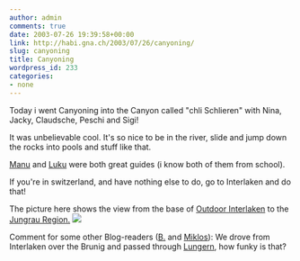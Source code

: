 ```yaml
---
author: admin
comments: true
date: 2003-07-26 19:39:58+00:00
link: http://habi.gna.ch/2003/07/26/canyoning/
slug: canyoning
title: Canyoning
wordpress_id: 233
categories:
- none
---
```


Today i went Canyoning into the Canyon called "chli Schlieren" with Nina, Jacky, Claudsche, Peschi and Sigi!  

It was unbelievable cool. It's so nice to be in the river, slide and jump down the rocks into pools and stuff like that.



[Manu](http://www.outdoor-interlaken.ch/outDoor/index.asp?categoryId=36&activityId=75&activityDetailId=133&openMenu=0&region=) and [Luku](http://www.outdoor-interlaken.ch/outDoor/index.asp?categoryId=36&activityId=75&activityDetailId=135&openMenu=0&region=) were both great guides (i know both of them from school).  


If you're in switzerland, and have nothing else to do, go to Interlaken and do that!



The picture here shows the view from the base of [Outdoor Interlaken](http://www.outdoor-interlaken.ch/) to the [Jungrau Region.](http://www.jungfrau.ch/)
[![](http://habi.gna.ch/blog/images/Picture(2)-tm.jpg)](http://habi.gna.ch/blog/images/Picture(2).jpg)



Comment for some other Blog-readers ([B.](http://www.bernhardseefeld.ch/) and [Miklos](http://www.kozary.com/mt/)): We drove from Interlaken over the Brunig and passed through [Lungern](http://www.panoramawelt.ch/popkamera.htm), how funky is that?
